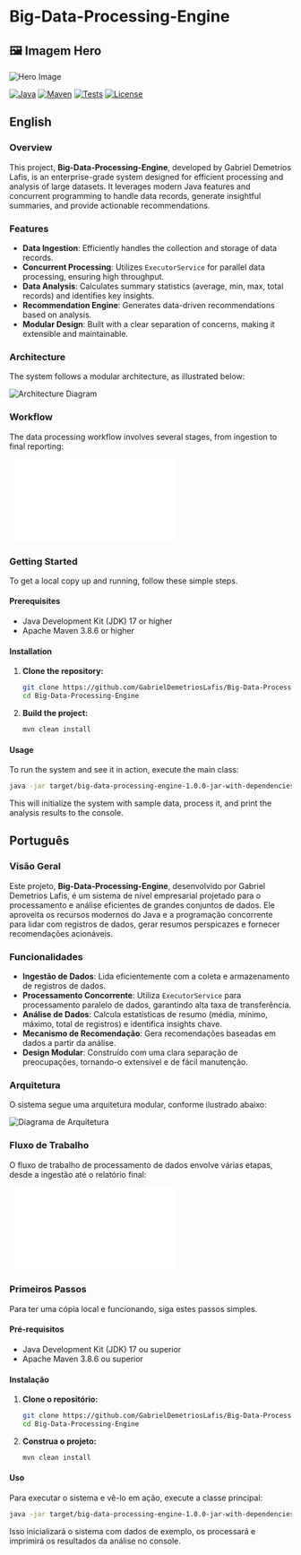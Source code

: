 # Big-Data-Processing-Engine

## 🖼️ Imagem Hero

![Hero Image](docs/hero_image.png)

[![Java](https://img.shields.io/badge/Java-17-blue?logo=java&logoColor=white)](https://www.java.com/)
[![Maven](https://img.shields.io/badge/Maven-3.8.6-red?logo=apache-maven&logoColor=white)](https://maven.apache.org/)
[![Tests](https://img.shields.io/badge/Tests-Passing-brightgreen)](./src/test/java/com/galafis/bigdataprocessingengine/BigDataProcessingSystemTest.java)
[![License](https://img.shields.io/badge/License-MIT-green)](LICENSE)

## English

### Overview

This project, **Big-Data-Processing-Engine**, developed by Gabriel Demetrios Lafis, is an enterprise-grade system designed for efficient processing and analysis of large datasets. It leverages modern Java features and concurrent programming to handle data records, generate insightful summaries, and provide actionable recommendations.

### Features

*   **Data Ingestion**: Efficiently handles the collection and storage of data records.
*   **Concurrent Processing**: Utilizes `ExecutorService` for parallel data processing, ensuring high throughput.
*   **Data Analysis**: Calculates summary statistics (average, min, max, total records) and identifies key insights.
*   **Recommendation Engine**: Generates data-driven recommendations based on analysis.
*   **Modular Design**: Built with a clear separation of concerns, making it extensible and maintainable.

### Architecture

The system follows a modular architecture, as illustrated below:

![Architecture Diagram](docs/diagrams/architecture.png)

### Workflow

The data processing workflow involves several stages, from ingestion to final reporting:

![Workflow Diagram](docs/diagrams/workflow.mmd)

### Getting Started

To get a local copy up and running, follow these simple steps.

#### Prerequisites

*   Java Development Kit (JDK) 17 or higher
*   Apache Maven 3.8.6 or higher

#### Installation

1.  **Clone the repository:**

    ```bash
    git clone https://github.com/GabrielDemetriosLafis/Big-Data-Processing-Engine.git
    cd Big-Data-Processing-Engine
    ```

2.  **Build the project:**

    ```bash
    mvn clean install
    ```

#### Usage

To run the system and see it in action, execute the main class:

```bash
java -jar target/big-data-processing-engine-1.0.0-jar-with-dependencies.jar
```

This will initialize the system with sample data, process it, and print the analysis results to the console.

## Português

### Visão Geral

Este projeto, **Big-Data-Processing-Engine**, desenvolvido por Gabriel Demetrios Lafis, é um sistema de nível empresarial projetado para o processamento e análise eficientes de grandes conjuntos de dados. Ele aproveita os recursos modernos do Java e a programação concorrente para lidar com registros de dados, gerar resumos perspicazes e fornecer recomendações acionáveis.

### Funcionalidades

*   **Ingestão de Dados**: Lida eficientemente com a coleta e armazenamento de registros de dados.
*   **Processamento Concorrente**: Utiliza `ExecutorService` para processamento paralelo de dados, garantindo alta taxa de transferência.
*   **Análise de Dados**: Calcula estatísticas de resumo (média, mínimo, máximo, total de registros) e identifica insights chave.
*   **Mecanismo de Recomendação**: Gera recomendações baseadas em dados a partir da análise.
*   **Design Modular**: Construído com uma clara separação de preocupações, tornando-o extensível e de fácil manutenção.

### Arquitetura

O sistema segue uma arquitetura modular, conforme ilustrado abaixo:

![Diagrama de Arquitetura](docs/diagrams/architecture.png)

### Fluxo de Trabalho

O fluxo de trabalho de processamento de dados envolve várias etapas, desde a ingestão até o relatório final:

![Diagrama de Fluxo de Trabalho](docs/diagrams/workflow.mmd)

### Primeiros Passos

Para ter uma cópia local e funcionando, siga estes passos simples.

#### Pré-requisitos

*   Java Development Kit (JDK) 17 ou superior
*   Apache Maven 3.8.6 ou superior

#### Instalação

1.  **Clone o repositório:**

    ```bash
    git clone https://github.com/GabrielDemetriosLafis/Big-Data-Processing-Engine.git
    cd Big-Data-Processing-Engine
    ```

2.  **Construa o projeto:**

    ```bash
    mvn clean install
    ```

#### Uso

Para executar o sistema e vê-lo em ação, execute a classe principal:

```bash
java -jar target/big-data-processing-engine-1.0.0-jar-with-dependencies.jar
```

Isso inicializará o sistema com dados de exemplo, os processará e imprimirá os resultados da análise no console.

